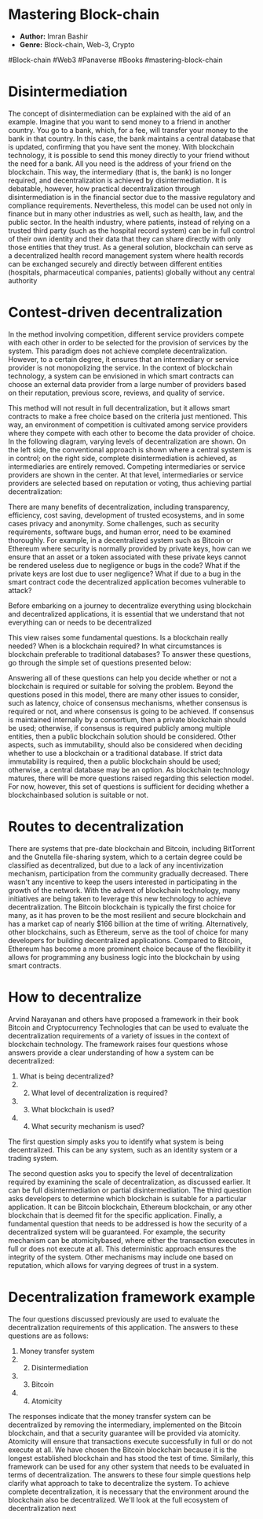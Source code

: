 # Mastering Block-chain
- **Author:** Imran Bashir
- **Genre:** Block-chain, Web-3, Crypto

#Block-chain #Web3 #Panaverse #Books #mastering-block-chain

# Disintermediation 
The concept of disintermediation can be explained with the aid of an example. Imagine that you want to send money to a friend in another country. You go to a bank, which, for a fee, will transfer your money to the bank in that country. In this case, the bank maintains a central database that is updated, confirming that you have sent the money. With blockchain technology, it is possible to send this money directly to your friend without the need for a bank. All you need is the address of your friend on the blockchain. This way, the intermediary (that is, the bank) is no longer required, and decentralization is achieved by disintermediation. It is debatable, however, how practical decentralization through disintermediation is in the financial sector due to the massive regulatory and compliance requirements. Nevertheless, this model can be used not only in finance but in many other industries as well, such as health, law, and the public sector. In the health industry, where patients, instead of relying on a trusted third party (such as the hospital record system) can be in full control of their own identity and their data that they can share directly with only those entities that they trust. As a general solution, blockchain can serve as a decentralized health record management system where health records can be exchanged securely and directly between different entities (hospitals, pharmaceutical companies, patients) globally without any central authority

# Contest-driven decentralization
In the method involving competition, different service providers compete with each other in order to be selected for the provision of services by the system. This paradigm does not achieve complete decentralization. However, to a certain degree, it ensures that an intermediary or service provider is not monopolizing the service. In the context of blockchain technology, a system can be envisioned in which smart contracts can choose an external data provider from a large number of providers based on their reputation, previous score, reviews, and quality of service. 

This method will not result in full decentralization, but it allows smart contracts to make a free choice based on the criteria just mentioned. This way, an environment of competition is cultivated among service providers where they compete with each other to become the data provider of choice. In the following diagram, varying levels of decentralization are shown. On the left side, the conventional approach is shown where a central system is in control; on the right side, complete disintermediation is achieved, as intermediaries are entirely removed. Competing intermediaries or service providers are shown in the center. At that level, intermediaries or service providers are selected based on reputation or voting, thus achieving partial decentralization:

There are many benefits of decentralization, including transparency, efficiency, cost saving, development of trusted ecosystems, and in some cases privacy and anonymity. Some challenges, such as security requirements, software bugs, and human error, need to be examined thoroughly. For example, in a decentralized system such as Bitcoin or Ethereum where security is normally provided by private keys, how can we ensure that an asset or a token associated with these private keys cannot be rendered useless due to negligence or bugs in the code? What if the private keys are lost due to user negligence? What if due to a bug in the smart contract code the decentralized application becomes vulnerable to attack?

Before embarking on a journey to decentralize everything using blockchain and decentralized applications, it is essential that we understand that not everything can or needs to be decentralized

This view raises some fundamental questions. Is a blockchain really needed? When is a blockchain required? In what circumstances is blockchain preferable to traditional databases? To answer these questions, go through the simple set of questions presented below:

Answering all of these questions can help you decide whether or not a blockchain is required or suitable for solving the problem. Beyond the questions posed in this model, there are many other issues to consider, such as latency, choice of consensus mechanisms, whether consensus is required or not, and where consensus is going to be achieved. If consensus is maintained internally by a consortium, then a private blockchain should be used; otherwise, if consensus is required publicly among multiple entities, then a public blockchain solution should be considered. Other aspects, such as immutability, should also be considered when deciding whether to use a blockchain or a traditional database. If strict data immutability is required, then a public blockchain should be used; otherwise, a central database may be an option. As blockchain technology matures, there will be more questions raised regarding this selection model. For now, however, this set of questions is sufficient for deciding whether a blockchainbased solution is suitable or not.

# Routes to decentralization
There are systems that pre-date blockchain and Bitcoin, including BitTorrent and the Gnutella file-sharing system, which to a certain degree could be classified as decentralized, but due to a lack of any incentivization mechanism, participation from the community gradually decreased. There wasn't any incentive to keep the users interested in participating in the growth of the network. With the advent of blockchain technology, many initiatives are being taken to leverage this new technology to achieve decentralization. The Bitcoin blockchain is typically the first choice for many, as it has proven to be the most resilient and secure blockchain and has a market cap of nearly $166 billion at the time of writing. Alternatively, other blockchains, such as Ethereum, serve as the tool of choice for many developers for building decentralized applications. Compared to Bitcoin, Ethereum has become a more prominent choice because of the flexibility it allows for programming any business logic into the blockchain by using smart contracts.

# How to decentralize
Arvind Narayanan and others have proposed a framework in their book Bitcoin and Cryptocurrency Technologies that can be used to evaluate the decentralization requirements of a variety of issues in the context of blockchain technology. The framework raises four questions whose answers provide a clear understanding of how a system can be decentralized:

1. What is being decentralized? 
2. 2. What level of decentralization is required? 
3. 3. What blockchain is used? 
4. 4. What security mechanism is used? 

The first question simply asks you to identify what system is being decentralized. This can be any system, such as an identity system or a trading system.

The second question asks you to specify the level of decentralization required by examining the scale of decentralization, as discussed earlier. It can be full disintermediation or partial disintermediation. The third question asks developers to determine which blockchain is suitable for a particular application. It can be Bitcoin blockchain, Ethereum blockchain, or any other blockchain that is deemed fit for the specific application. Finally, a fundamental question that needs to be addressed is how the security of a decentralized system will be guaranteed. For example, the security mechanism can be atomicitybased, where either the transaction executes in full or does not execute at all. This deterministic approach ensures the integrity of the system. Other mechanisms may include one based on reputation, which allows for varying degrees of trust in a system.

# Decentralization framework example
The four questions discussed previously are used to evaluate the decentralization requirements of this application. The answers to these questions are as follows:
1. Money transfer system
2.  2. Disintermediation 
3. 3. Bitcoin 
4. 4. Atomicity 

The responses indicate that the money transfer system can be decentralized by removing the intermediary, implemented on the Bitcoin blockchain, and that a security guarantee will be provided via atomicity. Atomicity will ensure that transactions execute successfully in full or do not execute at all. We have chosen the Bitcoin blockchain because it is the longest established blockchain and has stood the test of time. Similarly, this framework can be used for any other system that needs to be evaluated in terms of decentralization. The answers to these four simple questions help clarify what approach to take to decentralize the system. To achieve complete decentralization, it is necessary that the environment around the blockchain also be decentralized. We'll look at the full ecosystem of decentralization next